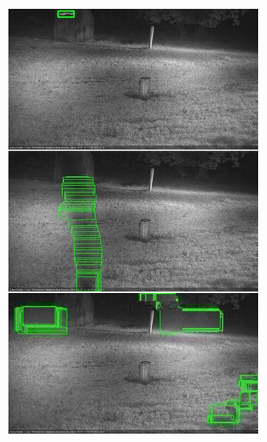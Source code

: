 ![20201007-210811-211815](in2/20201007/20201007-210811-211815_0_.jpg)
![20201007-212832-213837](in2/20201007/20201007-212832-213837_0_.jpg)
![20201007-214852-215855](in2/20201007/20201007-214852-215855_0_.jpg)
